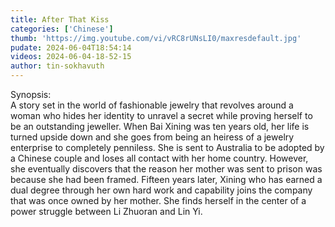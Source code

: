 ```yaml
---
title: After That Kiss
categories: ['Chinese']
thumb: 'https://img.youtube.com/vi/vRC8rUNsLI0/maxresdefault.jpg'
pudate: 2024-06-04T18:54:14
videos: 2024-06-04-18-52-15
author: tin-sokhavuth
---
```

Synopsis:<br/> 
A story set in the world of fashionable jewelry that revolves around a woman who hides her identity to unravel a secret while proving herself to be an outstanding jeweller.
When Bai Xining was ten years old, her life is turned upside down and she goes from being an heiress of a jewelry enterprise to completely penniless. She is sent to Australia to be adopted by a Chinese couple and loses all contact with her home country. However, she eventually discovers that the reason her mother was sent to prison was because she had been framed. Fifteen years later, Xining who has earned a dual degree through her own hard work and capability joins the company that was once owned by her mother. She finds herself in the center of a power struggle between Li Zhuoran and Lin Yi.